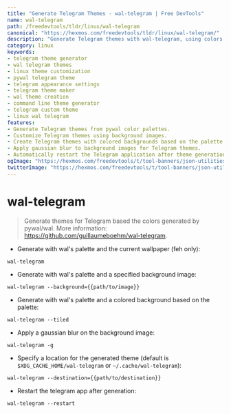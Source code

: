 ```yaml
---
title: "Generate Telegram Themes - wal-telegram | Free DevTools"
name: wal-telegram
path: /freedevtools/tldr/linux/wal-telegram
canonical: "https://hexmos.com/freedevtools/tldr/linux/wal-telegram/"
description: "Generate Telegram themes with wal-telegram, using colors from pywal. Customize Telegram appearance and create unique themes. Free online tool, no registration required."
category: linux
keywords:
- telegram theme generator
- wal telegram themes
- linux theme customization
- pywal telegram theme
- telegram appearance settings
- telegram theme maker
- wal theme creation
- command line theme generator
- telegram custom theme
- linux wal telegram
features:
- Generate Telegram themes from pywal color palettes.
- Customize Telegram themes using background images.
- Create Telegram themes with colored backgrounds based on the palette.
- Apply gaussian blur to background images for Telegram themes.
- Automatically restart the Telegram application after theme generation.
ogImage: "https://hexmos.com/freedevtools/t/tool-banners/json-utilities-banner.png"
twitterImage: "https://hexmos.com/freedevtools/t/tool-banners/json-utilities-banner.png"
---
```


# wal-telegram

> Generate themes for Telegram based the colors generated by pywal/wal.
> More information: <https://github.com/guillaumeboehm/wal-telegram>.

- Generate with wal's palette and the current wallpaper (feh only):

`wal-telegram`

- Generate with wal's palette and a specified background image:

`wal-telegram --background={{path/to/image}}`

- Generate with wal's palette and a colored background based on the palette:

`wal-telegram --tiled`

- Apply a gaussian blur on the background image:

`wal-telegram -g`

- Specify a location for the generated theme (default is `$XDG_CACHE_HOME/wal-telegram` or `~/.cache/wal-telegram`):

`wal-telegram --destination={{path/to/destination}}`

- Restart the telegram app after generation:

`wal-telegram --restart`
